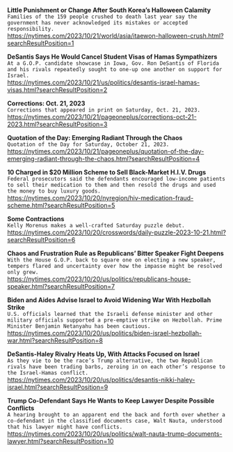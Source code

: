 **Little Punishment or Change After South Korea’s Halloween Calamity**\
`Families of the 159 people crushed to death last year say the government has never acknowledged its mistakes or accepted responsibility.`\
https://nytimes.com/2023/10/21/world/asia/itaewon-halloween-crush.html?searchResultPosition=1

**DeSantis Says He Would Cancel Student Visas of Hamas Sympathizers**\
`At a G.O.P. candidate showcase in Iowa, Gov. Ron DeSantis of Florida and his rivals repeatedly sought to one-up one another on support for Israel.`\
https://nytimes.com/2023/10/21/us/politics/desantis-israel-hamas-visas.html?searchResultPosition=2

**Corrections: Oct. 21, 2023**\
`Corrections that appeared in print on Saturday, Oct. 21, 2023.`\
https://nytimes.com/2023/10/21/pageoneplus/corrections-oct-21-2023.html?searchResultPosition=3

**Quotation of the Day: Emerging Radiant Through the Chaos**\
`Quotation of the Day for Saturday, October 21, 2023.`\
https://nytimes.com/2023/10/21/pageoneplus/quotation-of-the-day-emerging-radiant-through-the-chaos.html?searchResultPosition=4

**10 Charged in $20 Million Scheme to Sell Black-Market H.I.V. Drugs**\
`Federal prosecutors said the defendants encouraged low-income patients to sell their medication to them and then resold the drugs and used the money to buy luxury goods.`\
https://nytimes.com/2023/10/20/nyregion/hiv-medication-fraud-scheme.html?searchResultPosition=5

**Some Contractions**\
`Kelly Morenus makes a well-crafted Saturday puzzle debut.`\
https://nytimes.com/2023/10/20/crosswords/daily-puzzle-2023-10-21.html?searchResultPosition=6

**Chaos and Frustration Rule as Republicans’ Bitter Speaker Fight Deepens**\
`With the House G.O.P. back to square one on electing a new speaker, tempers flared and uncertainty over how the impasse might be resolved only grew.`\
https://nytimes.com/2023/10/20/us/politics/republicans-house-speaker.html?searchResultPosition=7

**Biden and Aides Advise Israel to Avoid Widening War With Hezbollah Strike**\
`U.S. officials learned that the Israeli defense minister and other military officials supported a pre-emptive strike on Hezbollah. Prime Minister Benjamin Netanyahu has been cautious.`\
https://nytimes.com/2023/10/20/us/politics/biden-israel-hezbollah-war.html?searchResultPosition=8

**DeSantis-Haley Rivalry Heats Up, With Attacks Focused on Israel**\
`As they vie to be the race’s Trump alternative, the two Republican rivals have been trading barbs, zeroing in on each other’s response to the Israel-Hamas conflict.`\
https://nytimes.com/2023/10/20/us/politics/desantis-nikki-haley-israel.html?searchResultPosition=9

**Trump Co-Defendant Says He Wants to Keep Lawyer Despite Possible Conflicts**\
`A hearing brought to an apparent end the back and forth over whether a co-defendant in the classified documents case, Walt Nauta, understood that his lawyer might have conflicts.`\
https://nytimes.com/2023/10/20/us/politics/walt-nauta-trump-documents-lawyer.html?searchResultPosition=10

